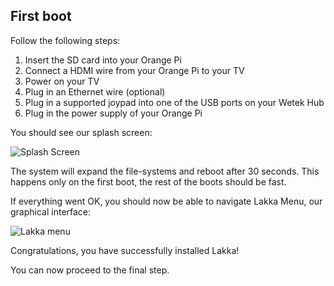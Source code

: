 ## First boot

Follow the following steps:

1.  Insert the SD card into your Orange Pi
2.  Connect a HDMI wire from your Orange Pi to your TV
3.  Power on your TV
4.  Plug in an Ethernet wire (optional)
5.  Plug in a supported joypad into one of the USB ports on your Wetek Hub
6.  Plug in the power supply of your Orange Pi

You should see our splash screen:

![Splash Screen](/images/splash.png)

The system will expand the file-systems and reboot after 30 seconds. This happens only on the first boot, the rest of the boots should be fast.

If everything went OK, you should now be able to navigate Lakka Menu, our graphical interface:

![Lakka menu](/images/lakkamenu.png)

Congratulations, you have successfully installed Lakka!

You can now proceed to the final step.
